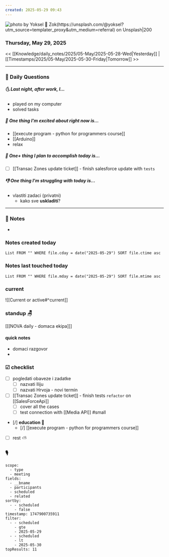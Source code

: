 ```yaml
---
created: 2025-05-29 09:43
---
```


![photo by Yoksel 🌿 Zok(https://unsplash.com/@yoksel?utm_source=templater_proxy&utm_medium=referral) on Unsplash|200](https://images.unsplash.com/photo-1631376158521-7055df9fba09?crop=entropy&cs=srgb&fm=jpg&ixid=M3w2NDU1OTF8MHwxfHJhbmRvbXx8fHx8fHx8fDE3NDg1MDQ2MjJ8&ixlib=rb-4.1.0&q=85&w=200&h=200)
### Thursday, May 29, 2025

<< [[Knowledge/daily_notes/2025/05-May/2025-05-28-Wed|Yesterday]] | [[Timestamps/2025/05-May/2025-05-30-Friday|Tomorrow]] >>

___
### 📅 Daily Questions
##### 🌜 **Last night, after work, I...**
- played on my computer
- solved tasks

##### 🙌 **One thing I'm excited about right now is...**
- [[execute program - python for programmers course]]
- [[Arduino]]
- relax

##### 🚀 **One+ thing I plan to accomplish today is...**
- [ ] [[Transac Zones update ticket]] - finish salesforce update with `tests`

##### 👎 **One thing I'm struggling with today is...**
- vlastiti zadaci (privatni)
	- kako sve **uskladiti**?

---
### 📝 Notes
- 

### Notes created today
```dataview
List FROM "" WHERE file.cday = date("2025-05-29") SORT file.ctime asc
```

### Notes last touched today
```dataview
List FROM "" WHERE file.mday = date("2025-05-29") SORT file.mtime asc
`````
### **current**
![[Current or active#^current]]

### **standup** 🪑
[[[NOVA daily - domaca ekipa]]]

#### quick notes
- domaci razgovor
- 

### ☑ checklist
- [ ] pogledati  obaveze i zadatke
	- [ ] nazvati Iliju
	- [ ] nazvati Hrvoja - novi termin
- [ ] [[Transac Zones update ticket]] - finish tests `refactor` on [[SalesForceApi]]
	- [ ] cover all the cases
	- [ ] test connection with [[Media API]] #small
- [/] **education 🎒**
	- [/] [[execute program - python for programmers course]]
- [ ] rest ⛅ 

### 🎙

```set
scope:
  - type
  - meeting
fields:
  - __bname
  - participants
  - scheduled
  - related
sortby:
  - - scheduled
    - false
timestamp: 1747900735911
filter:
  - - scheduled
    - gte
    - 2025-05-29
  - - scheduled
    - lt
    - 2025-05-30
topResults: 11

```
